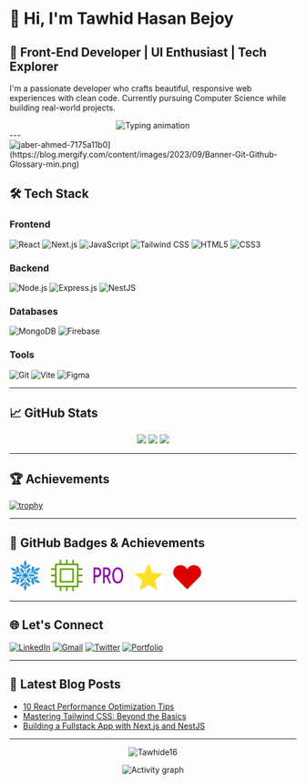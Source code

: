  # 👋 Hi, I'm Tawhid Hasan Bejoy

## 🚀 Front-End Developer | UI Enthusiast | Tech Explorer

I'm a passionate developer who crafts beautiful, responsive web experiences with clean code. Currently pursuing Computer Science while building real-world projects.

<div align="center">
  <img src="https://readme-typing-svg.demolab.com?font=Fira+Code&weight=600&size=22&duration=3000&pause=1000&color=38BDF8&center=true&vCenter=true&width=500&lines=Turning+ideas+into+interactive+reality;Clean+code+advocate;Always+learning+new+tech;Pixel-perfect+UI+specialist" alt="Typing animation" />
</div>
---

<img align="center" src="[https://qph.cf2.quoracdn.net/main-qimg-cb0d139e178018df8b3e778369395ac7" alt="jaber-ahmed-7175a11b0](https://blog.mergify.com/content/images/2023/09/Banner-Git-Github-Glossary-min.png)"/>

## 🛠 Tech Stack

### Frontend
![React](https://img.shields.io/badge/React-20232A?style=for-the-badge&logo=react&logoColor=61DAFB)
![Next.js](https://img.shields.io/badge/Next.js-000000?style=for-the-badge&logo=nextdotjs&logoColor=white)
![JavaScript](https://img.shields.io/badge/JavaScript-F7DF1E?style=for-the-badge&logo=javascript&logoColor=black)
![Tailwind CSS](https://img.shields.io/badge/Tailwind_CSS-38B2AC?style=for-the-badge&logo=tailwind-css&logoColor=white)
![HTML5](https://img.shields.io/badge/HTML5-E34F26?style=for-the-badge&logo=html5&logoColor=white)
![CSS3](https://img.shields.io/badge/CSS3-1572B6?style=for-the-badge&logo=css3&logoColor=white)

### Backend
![Node.js](https://img.shields.io/badge/Node.js-339933?style=for-the-badge&logo=nodedotjs&logoColor=white)
![Express.js](https://img.shields.io/badge/Express.js-000000?style=for-the-badge&logo=express&logoColor=white)
![NestJS](https://img.shields.io/badge/NestJS-E0234E?style=for-the-badge&logo=nestjs&logoColor=white)

### Databases
![MongoDB](https://img.shields.io/badge/MongoDB-47A248?style=for-the-badge&logo=mongodb&logoColor=white)
![Firebase](https://img.shields.io/badge/Firebase-FFCA28?style=for-the-badge&logo=firebase&logoColor=black)

### Tools
![Git](https://img.shields.io/badge/Git-F05032?style=for-the-badge&logo=git&logoColor=white)
![Vite](https://img.shields.io/badge/Vite-B73BFE?style=for-the-badge&logo=vite&logoColor=FFD62E)
![Figma](https://img.shields.io/badge/Figma-F24E1E?style=for-the-badge&logo=figma&logoColor=white)

---

## 📈 GitHub Stats

<div align="center">
  <img height="180em" src="https://github-readme-stats.vercel.app/api?username=Tawhide16&show_icons=true&theme=radical&include_all_commits=true&count_private=true" />
  <img height="180em" src="https://github-readme-streak-stats.herokuapp.com/?user=Tawhide16&theme=radical" />
  <img height="180em" src="https://github-readme-stats.vercel.app/api/top-langs/?username=Tawhide16&layout=compact&langs_count=8&theme=radical" />
</div>

---

## 🏆 Achievements

[![trophy](https://github-profile-trophy.vercel.app/?username=Tawhide16&theme=onedark&row=1&column=7)](https://github.com/ryo-ma/github-profile-trophy)

---
## 🌟 GitHub Badges & Achievements

<div align="left">

<a href='https://archiveprogram.github.com/'><img src='https://raw.githubusercontent.com/acervenky/animated-github-badges/master/assets/acbadge.gif' width='55' height='55'></a> 
<a href='https://docs.github.com/en/developers'><img src='https://raw.githubusercontent.com/acervenky/animated-github-badges/master/assets/devbadge.gif' width='55' height='55'></a> 
<a href='https://github.com/pricing'><img src='https://raw.githubusercontent.com/acervenky/animated-github-badges/master/assets/pro.gif' width='55' height='55'></a> 
<a href='https://stars.github.com/'><img src='https://raw.githubusercontent.com/acervenky/animated-github-badges/master/assets/starbadge.gif' width='50' height='50'></a> 
<a href='https://docs.github.com/en/github/supporting-the-open-source-community-with-github-sponsors'><img src='https://raw.githubusercontent.com/acervenky/animated-github-badges/master/assets/sponsorbadge.gif' width='50' height='50'></a>

---

## 🌐 Let's Connect

[![LinkedIn](https://img.shields.io/badge/LinkedIn-0077B5?style=for-the-badge&logo=linkedin&logoColor=white)](https://www.linkedin.com/in/tawhide-hasan-bejoy/)
[![Gmail](https://img.shields.io/badge/Gmail-D14836?style=for-the-badge&logo=gmail&logoColor=white)](mailto:tawhideonion@gmail.com)
[![Twitter](https://img.shields.io/badge/Twitter-1DA1F2?style=for-the-badge&logo=twitter&logoColor=white)](https://twitter.com/yourhandle)
[![Portfolio](https://img.shields.io/badge/Portfolio-%23000000.svg?style=for-the-badge&logo=firefox&logoColor=#FF7139)](https://yourportfolio.com)

---

## 📝 Latest Blog Posts

<!-- BLOG-POST-LIST:START -->
- [10 React Performance Optimization Tips](https://dev.to/yourblog)
- [Mastering Tailwind CSS: Beyond the Basics](https://dev.to/yourblog)
- [Building a Fullstack App with Next.js and NestJS](https://dev.to/yourblog)
<!-- BLOG-POST-LIST:END -->

---

<p align="center">
  <img src="https://komarev.com/ghpvc/?username=Tawhide16&label=Profile%20views&color=0e75b6&style=flat" alt="Tawhide16" /> 
</p>

<p align="center"> 
  <img src="https://github-readme-activity-graph.vercel.app/graph?username=Tawhide16&theme=react-dark&hide_border=true&area=true" alt="Activity graph" />
</p>

